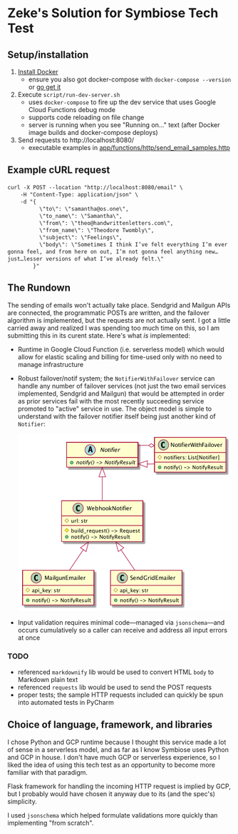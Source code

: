 # Zeke's Solution for Symbiose Tech Test

## Setup/installation

1. [Install Docker](https://docs.docker.com/get-docker/)
    - ensure you also got docker-compose with `docker-compose --version` or
      [go get it](https://docs.docker.com/compose/install/)
2. Execute `script/run-dev-server.sh`
    - uses `docker-compose` to fire up the dev service that uses Google Cloud Functions debug mode
    - supports code reloading on file change
    - server is running when you see "Running on..." text (after Docker image builds and docker-compose deploys)
3. Send requests to http://localhost:8080/
    - executable examples in [app/functions/http/send_email_samples.http](app/functions/http/send_email_samples.http)

## Example cURL request

```shell
curl -X POST --location "http://localhost:8080/email" \
    -H "Content-Type: application/json" \
    -d "{
          \"to\": \"samantha@os.one\",
          \"to_name\": \"Samantha\",
          \"from\": \"theo@handwrittenletters.com\",
          \"from_name\": \"Theodore Twombly\",
          \"subject\": \"Feelings\",
          \"body\": \"Sometimes I think I’ve felt everything I’m ever gonna feel, and from here on out, I’m not gonna feel anything new…just…lesser versions of what I’ve already felt.\"
        }"
```

## The Rundown

The sending of emails won't actually take place. Sendgrid and Mailgun APIs are connected, the programmatic POSTs are
written, and the failover algorithm is implemented, but the requests are not actually sent. I got a little carried away
and realized I was spending too much time on this, so I am submitting this in its curent state. Here's what _is_
implemented:

- Runtime in Google Cloud Function (i.e. serverless model) which would allow for elastic scaling and billing for
  time-used only with no need to manage infrastructure
- Robust failover/notif system; the `NotifierWithFailover` service can handle any number of failover services (not just
  the two email services implemented, Sendgrid and Mailgun) that would be attempted in order as prior services fail with
  the most recently succeeding service promoted to "active" service in use. The object model is simple to understand
  with the failover notifier itself being just another kind of `Notifier`:
  
   ![notifier-services.png](notifier-services.png)

- Input validation requires minimal code—managed via `jsonschema`—and occurs cumulatively so a caller can receive and
  address all input errors at once

### TODO

- referenced `markdownify` lib would be used to convert HTML `body` to Markdown plain text
- referenced `requests` lib would be used to send the POST requests
- proper tests; the sample HTTP requests included can quickly be spun into automated tests in PyCharm

## Choice of language, framework, and libraries

I chose Python and GCP runtime because I thought this service made a lot of sense in a serverless model, and as far as I
know Symbiose uses Python and GCP in house. I don't have much GCP or serverless experience, so I liked the idea of using
this tech test as an opportunity to become more familiar with that paradigm.

Flask framework for handling the incoming HTTP request is implied by GCP, but I probably would have chosen it anyway due
to its (and the spec's) simplicity.

I used `jsonschema` which helped formulate validations more quickly than implementing "from scratch".